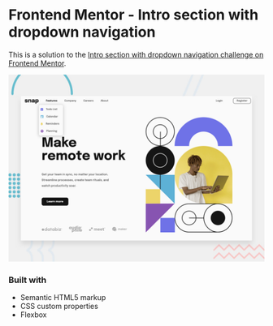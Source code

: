 # Frontend Mentor - Intro section with dropdown navigation

This is a solution to the [Intro section with dropdown navigation challenge on Frontend Mentor](https://www.frontendmentor.io/challenges/intro-section-with-dropdown-navigation-ryaPetHE5).

![Design preview for the Intro section with dropdown navigation coding challenge](./design/desktop-preview.jpg)

### Built with

- Semantic HTML5 markup
- CSS custom properties
- Flexbox
